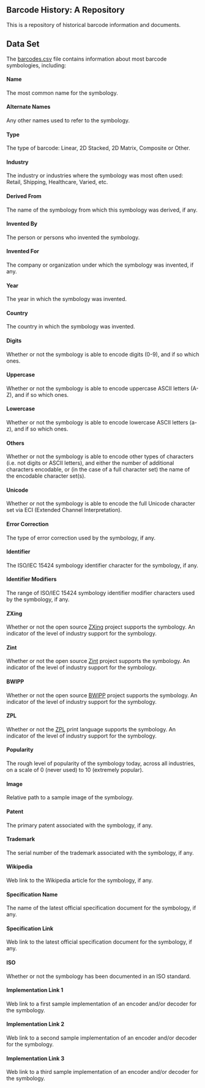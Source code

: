 ## Barcode History: A Repository

This is a repository of historical barcode information and documents.

## Data Set

The [barcodes.csv](barcodes.csv) file contains information about most barcode symbologies, including:

#### Name

The most common name for the symbology.

#### Alternate Names

Any other names used to refer to the symbology.

#### Type

The type of barcode: Linear, 2D Stacked, 2D Matrix, Composite or Other.

#### Industry

The industry or industries where the symbology was most often used: Retail, Shipping, Healthcare, Varied, etc.

#### Derived From

The name of the symbology from which this symbology was derived, if any.

#### Invented By

The person or persons who invented the symbology.

#### Invented For

The company or organization under which the symbology was invented, if any.

#### Year

The year in which the symbology was invented.

#### Country

The country in which the symbology was invented.

#### Digits

Whether or not the symbology is able to encode digits (0-9), and if so which ones.

#### Uppercase

Whether or not the symbology is able to encode uppercase ASCII letters (A-Z), and if so which ones.

#### Lowercase

Whether or not the symbology is able to encode lowercase ASCII letters (a-z), and if so which ones.

#### Others

Whether or not the symbology is able to encode other types of characters (i.e. not digits or ASCII letters), and either the number of additional characters encodable, or (in the case of a full character set) the name of the encodable character set(s).

#### Unicode

Whether or not the symbology is able to encode the full Unicode character set via ECI (Extended Channel Interpretation).

#### Error Correction

The type of error correction used by the symbology, if any.

#### Identifier

The ISO/IEC 15424 symbology identifier character for the symbology, if any.

#### Identifier Modifiers

The range of ISO/IEC 15424 symbology identifier modifier characters used by the symbology, if any.

#### ZXing

Whether or not the open source [ZXing](https://github.com/zxing/zxing) project supports the symbology. An indicator of the level of industry support for the symbology.

#### Zint

Whether or not the open source [Zint](https://zint.org.uk/) project supports the symbology. An indicator of the level of industry support for the symbology.

#### BWIPP

Whether or not the open source [BWIPP](https://bwipp.terryburton.co.uk/) project supports the symbology. An indicator of the level of industry support for the symbology.

#### ZPL

Whether or not the [ZPL](https://en.wikipedia.org/wiki/Zebra_Programming_Language) print language supports the symbology. An indicator of the level of industry support for the symbology.

#### Popularity

The rough level of popularity of the symbology today, across all industries, on a scale of 0 (never used) to 10 (extremely popular).

#### Image

Relative path to a sample image of the symbology.

#### Patent

The primary patent associated with the symbology, if any.

#### Trademark

The serial number of the trademark associated with the symbology, if any.

#### Wikipedia

Web link to the Wikipedia article for the symbology, if any.

#### Specification Name

The name of the latest official specification document for the symbology, if any.

#### Specification Link

Web link to the latest official specification document for the symbology, if any.

#### ISO

Whether or not the symbology has been documented in an ISO standard.

#### Implementation Link 1

Web link to a first sample implementation of an encoder and/or decoder for the symbology.

#### Implementation Link 2

Web link to a second sample implementation of an encoder and/or decoder for the symbology.

#### Implementation Link 3

Web link to a third sample implementation of an encoder and/or decoder for the symbology.
